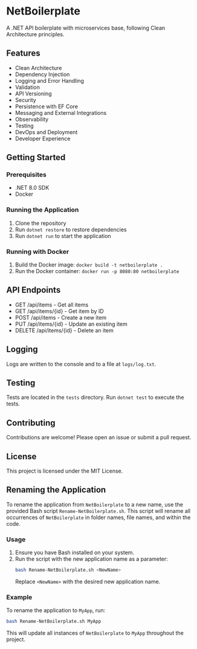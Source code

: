 # NetBoilerplate

A .NET API boilerplate with microservices base, following Clean Architecture principles.

## Features

- Clean Architecture
- Dependency Injection
- Logging and Error Handling
- Validation
- API Versioning
- Security
- Persistence with EF Core
- Messaging and External Integrations
- Observability
- Testing
- DevOps and Deployment
- Developer Experience

## Getting Started

### Prerequisites

- .NET 8.0 SDK
- Docker

### Running the Application

1. Clone the repository
2. Run `dotnet restore` to restore dependencies
3. Run `dotnet run` to start the application

### Running with Docker

1. Build the Docker image: `docker build -t netboilerplate .`
2. Run the Docker container: `docker run -p 8080:80 netboilerplate`

## API Endpoints

- GET /api/items - Get all items
- GET /api/items/{id} - Get item by ID
- POST /api/items - Create a new item
- PUT /api/items/{id} - Update an existing item
- DELETE /api/items/{id} - Delete an item

## Logging

Logs are written to the console and to a file at `logs/log.txt`.

## Testing

Tests are located in the `tests` directory. Run `dotnet test` to execute the tests.

## Contributing

Contributions are welcome! Please open an issue or submit a pull request.

## License

This project is licensed under the MIT License.

## Renaming the Application

To rename the application from `NetBoilerplate` to a new name, use the provided Bash script `Rename-NetBoilerplate.sh`. This script will rename all occurrences of `NetBoilerplate` in folder names, file names, and within the code.

### Usage

1. Ensure you have Bash installed on your system.
2. Run the script with the new application name as a parameter:
   ```bash
   bash Rename-NetBoilerplate.sh <NewName>
   ```
   Replace `<NewName>` with the desired new application name.

### Example

To rename the application to `MyApp`, run:
   ```bash
   bash Rename-NetBoilerplate.sh MyApp
   ```

This will update all instances of `NetBoilerplate` to `MyApp` throughout the project.
